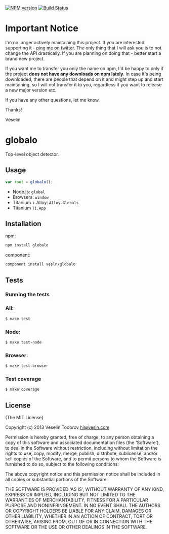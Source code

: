[![NPM
version](https://badge.fury.io/js/globalo.png)](http://badge.fury.io/js/globalo)
[![Build Status](https://secure.travis-ci.org/vesln/globalo.png)](http://travis-ci.org/vesln/globalo)

# Important Notice

I'm no longer actively maintaining this project. If you are interested supporting it - [ping me on twitter](https://twitter.com/vesln).
The only thing that I will ask you is to not change the API drastically. If you are planning on doing that - better start a brand new project.

If you want me to transfer you only the name on npm, I'd be happy to only if the project **does not have any downloads on npm lately**. In case it's being
downloaded, there are people that depend on it and might step up and start maintaining, so I will not transfer it to you, regardless if you want to release
a new major version etc.

If you have any other questions, let me know.

Thanks!

Veselin

# globalo

Top-level object detector.

## Usage

```js
var root = globalo();
```

- Node.js: `global`
- Browsers: `window`
- Titanium + Alloy: `Alloy.Globals`
- Titanium  `Ti.App`

## Installation

npm:

```bash
npm install globalo
```

component:

```bash
component install vesln/globalo
```

## Tests

### Running the tests

### All:

```bash
$ make test
```

### Node:

```bash
$ make test-node
```

### Browser:

```bash
$ make test-browser
```

### Test coverage

```bash
$ make coverage
```

## License

(The MIT License)

Copyright (c) 2013 Veselin Todorov <hi@vesln.com>

Permission is hereby granted, free of charge, to any person obtaining
a copy of this software and associated documentation files (the
'Software'), to deal in the Software without restriction, including
without limitation the rights to use, copy, modify, merge, publish,
distribute, sublicense, and/or sell copies of the Software, and to
permit persons to whom the Software is furnished to do so, subject to
the following conditions:

The above copyright notice and this permission notice shall be
included in all copies or substantial portions of the Software.

THE SOFTWARE IS PROVIDED 'AS IS', WITHOUT WARRANTY OF ANY KIND,
EXPRESS OR IMPLIED, INCLUDING BUT NOT LIMITED TO THE WARRANTIES OF
MERCHANTABILITY, FITNESS FOR A PARTICULAR PURPOSE AND NONINFRINGEMENT.
IN NO EVENT SHALL THE AUTHORS OR COPYRIGHT HOLDERS BE LIABLE FOR ANY
CLAIM, DAMAGES OR OTHER LIABILITY, WHETHER IN AN ACTION OF CONTRACT,
TORT OR OTHERWISE, ARISING FROM, OUT OF OR IN CONNECTION WITH THE
SOFTWARE OR THE USE OR OTHER DEALINGS IN THE SOFTWARE.
